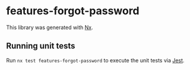 # features-forgot-password

This library was generated with [Nx](https://nx.dev).

## Running unit tests

Run `nx test features-forgot-password` to execute the unit tests via [Jest](https://jestjs.io).
